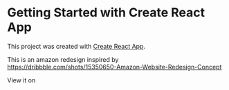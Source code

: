 # Getting Started with Create React App

This project was created with [Create React App](https://github.com/facebook/create-react-app).

This is an amazon redesign inspired by https://dribbble.com/shots/15350650-Amazon-Website-Redesign-Concept

View it on 
